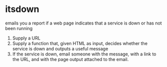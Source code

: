 # itsdown
emails you a report if a web page indicates that a service is down or has not been running


1. Supply a URL
2. Supply a function that, given HTML as input, decides whether the service is down and outputs a useful message
3. If the service is down, email someone with the message, with a link to the URL, and with the page output attached to the email.
